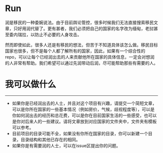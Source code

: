 # Run

润是移民的一种委婉说法。由于目前舆论管控，很多时候我们无法直接搜索移民文章，只好用润代替了。更有甚者，我们必须把自己的国家的名字改为缅甸，老挝甚至委内瑞拉，以防止不必要的人身攻击。

然而即使如此，很多人还是有移民的想法，但苦于不知道具体该怎么做。移民目标国家也很多，但不是每个人都了解所有的国家，因此，如果有一个综合性的repo，可以让每个已经润出去的人来贡献他所在国家的具体信息，一定会对想润的人非常有帮助。我们希望可以通过先润带动后润，尽可能帮助那些有需要的人。

# 我可以做什么
---
- 如果你是已经润出去的人士，并且对这个项目有兴趣，请提交一个简短文章，可以是你所在国家的一些基本情况（例如房价，气候，歧视程度等），可以是你如何润出去的经历和总花费，可以是你在目前国家生活的一些感受，也可以是你对后来人的一些建议。请将文章放到对应国家的文件夹中，文件夹有模板可以参考。
- 目前项目的目录可能不全，如果没有你所在国家的目录，你可以新建一个目录，目录结构和其他已存在的相同。
- 如果你是有需要润的人士，可以在issue区提出你的问题。

